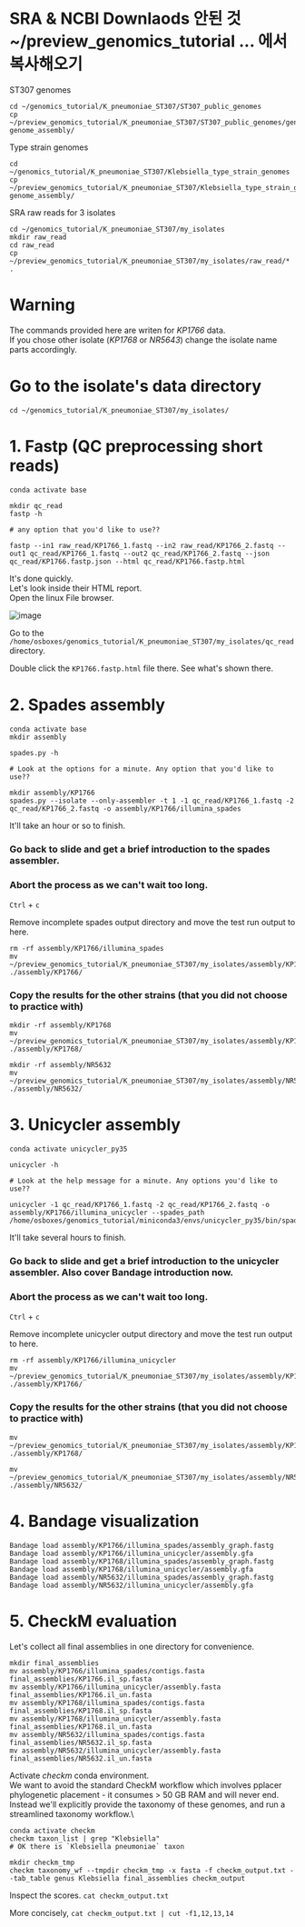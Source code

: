 # SRA & NCBI Downlaods 안된 것 ~/preview_genomics_tutorial ... 에서 복사해오기

ST307 genomes
```
cd ~/genomics_tutorial/K_pneumoniae_ST307/ST307_public_genomes
cp ~/preview_genomics_tutorial/K_pneumoniae_ST307/ST307_public_genomes/genome_assembly/* genome_assembly/
```

Type strain genomes
```
cd ~/genomics_tutorial/K_pneumoniae_ST307/Klebsiella_type_strain_genomes
cp ~/preview_genomics_tutorial/K_pneumoniae_ST307/Klebsiella_type_strain_genomes/genome_assembly/* genome_assembly/
```

SRA raw reads for 3 isolates
```
cd ~/genomics_tutorial/K_pneumoniae_ST307/my_isolates
mkdir raw_read
cd raw_read
cp ~/preview_genomics_tutorial/K_pneumoniae_ST307/my_isolates/raw_read/* .
```

# Warning

The commands provided here are writen for _KP1766_ data.\
If you chose other isolate (_KP1768_ or _NR5643_) change the isolate name parts accordingly.


# Go to the isolate's data directory

```
cd ~/genomics_tutorial/K_pneumoniae_ST307/my_isolates/
```


# 1. Fastp (QC preprocessing short reads)

```
conda activate base

mkdir qc_read
fastp -h

# any option that you'd like to use??

fastp --in1 raw_read/KP1766_1.fastq --in2 raw_read/KP1766_2.fastq --out1 qc_read/KP1766_1.fastq --out2 qc_read/KP1766_2.fastq --json qc_read/KP1766.fastp.json --html qc_read/KP1766.fastp.html
```

It's done quickly.\
Let's look inside their HTML report.\
Open the linux File browser.

![image](https://user-images.githubusercontent.com/49987638/144385780-9a2f79cf-2ccd-4f70-a5be-3415d2dd8f9c.png)

Go to the `/home/osboxes/genomics_tutorial/K_pneumoniae_ST307/my_isolates/qc_read` directory.

Double click the `KP1766.fastp.html` file there. See what's shown there.



# 2. Spades assembly
```
conda activate base
mkdir assembly

spades.py -h

# Look at the options for a minute. Any option that you'd like to use??

mkdir assembly/KP1766
spades.py --isolate --only-assembler -t 1 -1 qc_read/KP1766_1.fastq -2 qc_read/KP1766_2.fastq -o assembly/KP1766/illumina_spades
```

It'll take an hour or so to finish.

### Go back to slide and get a brief introduction to the spades assembler.

### Abort the process as we can't wait too long.

`Ctrl` + `c`

Remove incomplete spades output directory and move the test run output to here.

```
rm -rf assembly/KP1766/illumina_spades
mv ~/preview_genomics_tutorial/K_pneumoniae_ST307/my_isolates/assembly/KP1766/illumina_spades ./assembly/KP1766/
```

### Copy the results for the other strains (that you did not choose to practice with)
```
mkdir -rf assembly/KP1768
mv ~/preview_genomics_tutorial/K_pneumoniae_ST307/my_isolates/assembly/KP1768/illumina_spades ./assembly/KP1768/

mkdir -rf assembly/NR5632
mv ~/preview_genomics_tutorial/K_pneumoniae_ST307/my_isolates/assembly/NR5632/illumina_spades ./assembly/NR5632/
```



# 3. Unicycler assembly
```
conda activate unicycler_py35

unicycler -h

# Look at the help message for a minute. Any options you'd like to use??

unicycler -1 qc_read/KP1766_1.fastq -2 qc_read/KP1766_2.fastq -o assembly/KP1766/illumina_unicycler --spades_path /home/osboxes/genomics_tutorial/miniconda3/envs/unicycler_py35/bin/spades.py
```

It'll take several hours to finish.

### Go back to slide and get a brief introduction to the unicycler assembler. Also cover Bandage introduction now.

### Abort the process as we can't wait too long.

`Ctrl` + `c`

Remove incomplete unicycler output directory and move the test run output to here.

```
rm -rf assembly/KP1766/illumina_unicycler
mv ~/preview_genomics_tutorial/K_pneumoniae_ST307/my_isolates/assembly/KP1766/illumina_unicycler ./assembly/KP1766/
```

### Copy the results for the other strains (that you did not choose to practice with)
```
mv ~/preview_genomics_tutorial/K_pneumoniae_ST307/my_isolates/assembly/KP1768/illumina_unicycler ./assembly/KP1768/

mv ~/preview_genomics_tutorial/K_pneumoniae_ST307/my_isolates/assembly/NR5632/illumina_unicycler ./assembly/NR5632/
```



# 4. Bandage visualization

```
Bandage load assembly/KP1766/illumina_spades/assembly_graph.fastg
Bandage load assembly/KP1766/illumina_unicycler/assembly.gfa
Bandage load assembly/KP1768/illumina_spades/assembly_graph.fastg
Bandage load assembly/KP1768/illumina_unicycler/assembly.gfa
Bandage load assembly/NR5632/illumina_spades/assembly_graph.fastg
Bandage load assembly/NR5632/illumina_unicycler/assembly.gfa
```


# 5. CheckM evaluation

Let's collect all final assemblies in one directory for convenience.
```
mkdir final_assemblies
mv assembly/KP1766/illumina_spades/contigs.fasta final_assemblies/KP1766.il_sp.fasta
mv assembly/KP1766/illumina_unicycler/assembly.fasta final_assemblies/KP1766.il_un.fasta
mv assembly/KP1768/illumina_spades/contigs.fasta final_assemblies/KP1768.il_sp.fasta
mv assembly/KP1768/illumina_unicycler/assembly.fasta final_assemblies/KP1768.il_un.fasta
mv assembly/NR5632/illumina_spades/contigs.fasta final_assemblies/NR5632.il_sp.fasta
mv assembly/NR5632/illumina_unicycler/assembly.fasta final_assemblies/NR5632.il_un.fasta
```

Activate _checkm_ conda environment.\
We want to avoid the standard CheckM workflow which involves pplacer phylogenetic placement - it consumes > 50 GB RAM and will never end.\
Instead we'll explicitly provide the taxonomy of these genomes, and run a streamlined taxonomy workflow.\

```
conda activate checkm
checkm taxon_list | grep "Klebsiella"
# OK there is `Klebsiella pneumoniae` taxon

mkdir checkm_tmp
checkm taxonomy_wf --tmpdir checkm_tmp -x fasta -f checkm_output.txt --tab_table genus Klebsiella final_assemblies checkm_output
```

Inspect the scores. 
`cat checkm_output.txt`

More concisely, `cat checkm_output.txt | cut -f1,12,13,14`
